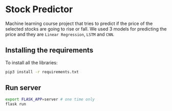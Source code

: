 # Stock Predictor
Machine learning course project that tries to predict if the price of the selected stocks are going to rise or fall. We used 3 models for predicting the price and they are `Linear Regression`, `LSTM` and `CNN`.
## Installing the requirements
To install all the libraries:
```bash
pip3 install -r requirements.txt
```
## Run server
```bash
export FLASK_APP=server # one time only
flask run
```